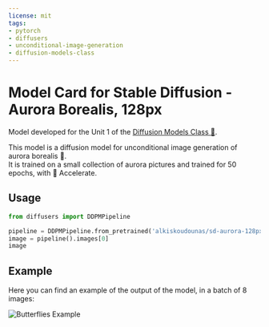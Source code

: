 ```yaml
---
license: mit
tags:
- pytorch
- diffusers
- unconditional-image-generation
- diffusion-models-class
---
```


# Model Card for Stable Diffusion - Aurora Borealis, 128px
Model developed for the Unit 1 of the [Diffusion Models Class 🧨](https://github.com/huggingface/diffusion-models-class).

This model is a diffusion model for unconditional image generation of aurora borealis 🌌.  
It is trained on a small collection of aurora pictures and trained for 50 epochs, with 🤗 Accelerate.

## Usage

```python
from diffusers import DDPMPipeline

pipeline = DDPMPipeline.from_pretrained('alkiskoudounas/sd-aurora-128px')
image = pipeline().images[0]
image
```

## Example
Here you can find an example of the output of the model, in a batch of 8 images:

![Butterflies Example](aurora-borealis-128px-examples.png)
